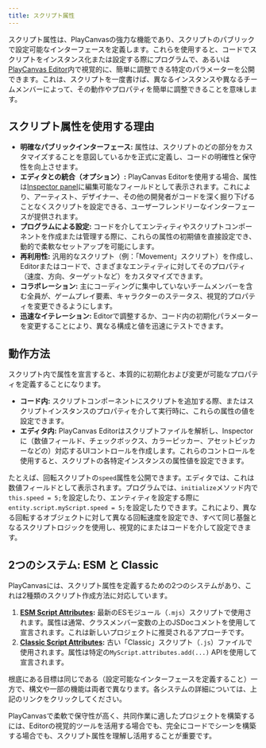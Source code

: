 ```yaml
---
title: スクリプト属性
---
```


スクリプト属性は、PlayCanvasの強力な機能であり、スクリプトのパブリックで設定可能なインターフェースを定義します。これらを使用すると、コードでスクリプトをインスタンス化または設定する際にプログラムで、あるいは[PlayCanvas Editor](../../../editor/index.md)内で視覚的に、簡単に調整できる特定のパラメーターを公開できます。これは、スクリプトを一度書けば、異なるインスタンスや異なるチームメンバーによって、その動作やプロパティを簡単に調整できることを意味します。

## スクリプト属性を使用する理由

* **明確なパブリックインターフェース:** 属性は、スクリプトのどの部分をカスタマイズすることを意図しているかを正式に定義し、コードの明確性と保守性を向上させます。
* **エディタとの統合（オプション）:** PlayCanvas Editorを使用する場合、属性は[Inspector panel](../../../editor/interface/inspector.md)に編集可能なフィールドとして表示されます。これにより、アーティスト、デザイナー、その他の開発者がコードを深く掘り下げることなくスクリプトを設定できる、ユーザーフレンドリーなインターフェースが提供されます。
* **プログラムによる設定:** コードを介してエンティティやスクリプトコンポーネントを作成または管理する際に、これらの属性の初期値を直接設定でき、動的で柔軟なセットアップを可能にします。
* **再利用性:** 汎用的なスクリプト（例：「Movement」スクリプト）を作成し、Editorまたはコードで、さまざまなエンティティに対してそのプロパティ（速度、方向、ターゲットなど）をカスタマイズできます。
* **コラボレーション:** 主にコーディングに集中していないチームメンバーを含む全員が、ゲームプレイ要素、キャラクターのステータス、視覚的プロパティを変更できるようにします。
* **迅速なイテレーション:** Editorで調整するか、コード内の初期化パラメーターを変更することにより、異なる構成と値を迅速にテストできます。

## 動作方法

スクリプト内で属性を宣言すると、本質的に初期化および変更が可能なプロパティを定義することになります。

* **コード内:** スクリプトコンポーネントにスクリプトを追加する際、またはスクリプトインスタンスのプロパティを介して実行時に、これらの属性の値を設定できます。
* **エディタ内:** PlayCanvas Editorはスクリプトファイルを解析し、Inspectorに（数値フィールド、チェックボックス、カラーピッカー、アセットピッカーなどの）対応するUIコントロールを作成します。これらのコントロールを使用すると、スクリプトの各特定インスタンスの属性値を設定できます。

たとえば、回転スクリプトの`speed`属性を公開できます。エディタでは、これは数値フィールドとして表示されます。プログラムでは、`initialize`メソッド内で`this.speed = 5;`を設定したり、エンティティを設定する際に`entity.script.myScript.speed = 5;`を設定したりできます。これにより、異なる回転するオブジェクトに対して異なる回転速度を設定でき、すべて同じ基盤となるスクリプトロジックを使用し、視覚的にまたはコードを介して設定できます。

## 2つのシステム: ESM と Classic

PlayCanvasには、スクリプト属性を定義するための2つのシステムがあり、これは2種類のスクリプト作成方法に対応しています。

1. **[ESM Script Attributes](./esm.md):** 最新のESモジュール（`.mjs`）スクリプトで使用されます。属性は通常、クラスメンバー変数の上のJSDocコメントを使用して宣言されます。これは新しいプロジェクトに推奨されるアプローチです。
2. **[Classic Script Attributes](./classic.md):** 古い「Classic」スクリプト（`.js`）ファイルで使用されます。属性は特定の`MyScript.attributes.add(...)` APIを使用して宣言されます。

根底にある目標は同じである（設定可能なインターフェースを定義すること）一方で、構文や一部の機能は両者で異なります。各システムの詳細については、上記のリンクをクリックしてください。

PlayCanvasで柔軟で保守性が高く、共同作業に適したプロジェクトを構築するには、Editorの視覚的ツールを活用する場合でも、完全にコードでシーンを構築する場合でも、スクリプト属性を理解し活用することが重要です。

